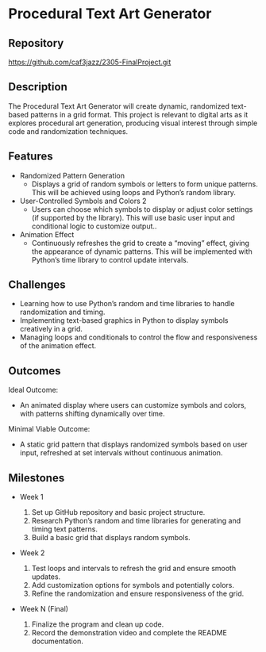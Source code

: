 # Procedural Text Art Generator

## Repository
<https://github.com/caf3jazz/2305-FinalProject.git>

## Description
The Procedural Text Art Generator will create dynamic, randomized text-based patterns in a grid format. This project is relevant to digital arts as it explores procedural art generation, producing visual interest through simple code and randomization techniques.



## Features
- Randomized Pattern Generation
	- Displays a grid of random symbols or letters to form unique patterns. This will be achieved using loops and Python’s random library.
- User-Controlled Symbols and Colors 2
	- Users can choose which symbols to display or adjust color settings (if supported by the library). This will use basic user input and conditional logic to customize output..
- Animation Effect
	- Continuously refreshes the grid to create a “moving” effect, giving the appearance of dynamic patterns. This will be implemented with Python’s time library to control update intervals.

## Challenges
- Learning how to use Python’s random and time libraries to handle randomization and timing.
- Implementing text-based graphics in Python to display symbols creatively in a grid.
- Managing loops and conditionals to control the flow and responsiveness of the animation effect.

## Outcomes
Ideal Outcome:
- An animated display where users can customize symbols and colors, with patterns shifting dynamically over time.

Minimal Viable Outcome:
- A static grid pattern that displays randomized symbols based on user input, refreshed at set intervals without continuous animation.

## Milestones

- Week 1
  1. Set up GitHub repository and basic project structure.
  2. Research Python’s random and time libraries for generating and timing text patterns.
  3. Build a basic grid that displays random symbols.

- Week 2
  1. Test loops and intervals to refresh the grid and ensure smooth updates.
  2. Add customization options for symbols and potentially colors.
  3. Refine the randomization and ensure responsiveness of the grid.

- Week N (Final)
  1. Finalize the program and clean up code.
  2. Record the demonstration video and complete the README documentation.
